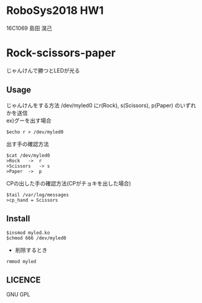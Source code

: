 # RoboSys2018 HW1
16C1069 島田 滉己

# Rock-scissors-paper

じゃんけんで勝つとLEDが光る  

## Usage
じゃんけんをする方法
/dev/myled0 にr(Rock), s(Scissors), p(Paper) のいずれかを送信  
ex)グーを出す場合
```
$echo r > /dev/myled0
```

出す手の確認方法
```
$cat /dev/myled0
>Rock	->	r  
>Scissors	-> s  
>Paper	->	p  
```

CPの出した手の確認方法(CPがチョキを出した場合)
```
$tail /var/log/messages
>cp_hand = Scissors
```

## Install
```
$insmod myled.ko
$chmod 666 /dev/myled0
```
* 削除するとき
```
rmmod myled
```

## LICENCE
GNU GPL
